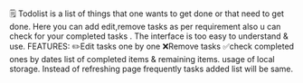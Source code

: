 🗒 Todolist is a list of things that one wants to get done or that need to get done. Here you can add edit,remove tasks as per requirement also u can check for your completed tasks . The interface is too easy to understand & use.
FEATURES:
✏️Edit tasks one by one
❌Remove tasks
✅check completed ones by dates
list of completed items & remaining items.
usage of local storage. Instead of refreshing page frequently tasks added list will be same.
